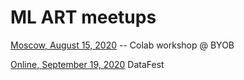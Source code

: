 # ML ART meetups

[Moscow, August 15, 2020](https://pankow.ru/en/event/byob2020_wrksp_3/) -- Colab workshop @ BYOB

[Online, September 19, 2020](https://fest.ai/2020) DataFest
